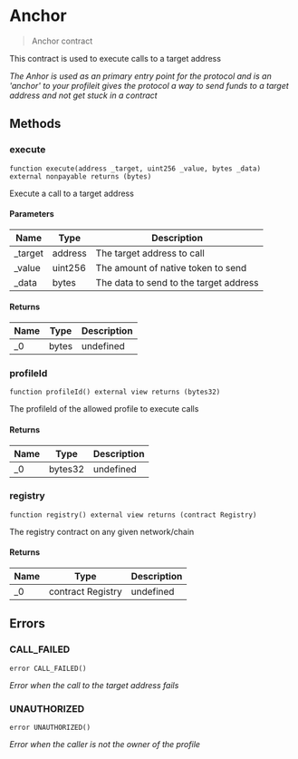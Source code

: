 # Anchor



> Anchor contract

This contract is used to execute calls to a target address

*The Anhor is used as an primary entry point for the protocol and is an &#39;anchor&#39; to your profileit gives the protocol a way to send funds to a target address and not get stuck in a contract*

## Methods

### execute

```solidity
function execute(address _target, uint256 _value, bytes _data) external nonpayable returns (bytes)
```

Execute a call to a target address



#### Parameters

| Name | Type | Description |
|---|---|---|
| _target | address | The target address to call |
| _value | uint256 | The amount of native token to send |
| _data | bytes | The data to send to the target address |

#### Returns

| Name | Type | Description |
|---|---|---|
| _0 | bytes | undefined |

### profileId

```solidity
function profileId() external view returns (bytes32)
```

The profileId of the allowed profile to execute calls




#### Returns

| Name | Type | Description |
|---|---|---|
| _0 | bytes32 | undefined |

### registry

```solidity
function registry() external view returns (contract Registry)
```

The registry contract on any given network/chain




#### Returns

| Name | Type | Description |
|---|---|---|
| _0 | contract Registry | undefined |




## Errors

### CALL_FAILED

```solidity
error CALL_FAILED()
```



*Error when the call to the target address fails*


### UNAUTHORIZED

```solidity
error UNAUTHORIZED()
```



*Error when the caller is not the owner of the profile*



